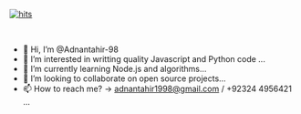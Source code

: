 [![hits](https://hits.deltapapa.io/github/Adnantahir-98/hits-badge.svg)](https://hits.deltapapa.io)

<br />

- 👋 Hi, I’m @Adnantahir-98
- 👀 I’m interested in writting quality Javascript and Python code ...
- 🌱 I’m currently learning Node.js and algorithms...
- 💞️ I’m looking to collaborate on open source projects...
- 📫 How to reach me? -> adnantahir1998@gmail.com / +92324 4956421 ...

<!---
Adnantahir-98/Adnantahir-98 is a ✨ special ✨ repository because its `README.md` (this file) appears on your GitHub profile.
You can click the Preview link to take a look at your changes.
--->
